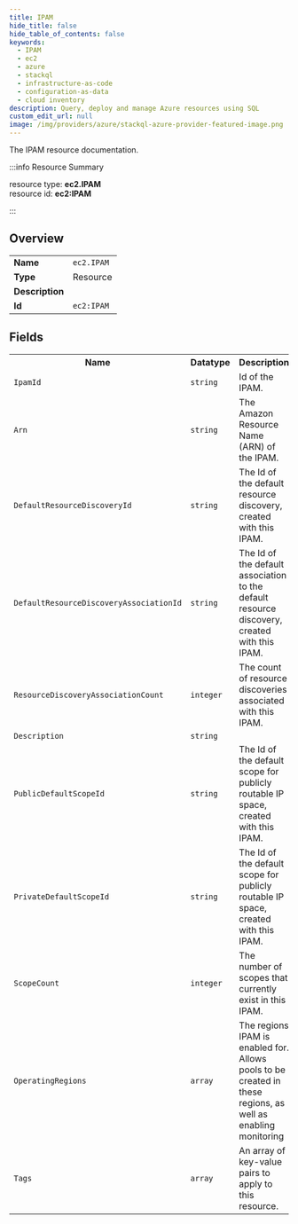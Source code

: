 ```yaml
---
title: IPAM
hide_title: false
hide_table_of_contents: false
keywords:
  - IPAM
  - ec2
  - azure
  - stackql
  - infrastructure-as-code
  - configuration-as-data
  - cloud inventory
description: Query, deploy and manage Azure resources using SQL
custom_edit_url: null
image: /img/providers/azure/stackql-azure-provider-featured-image.png
---
```

The IPAM resource documentation.

:::info Resource Summary

<div class="row">
<div class="providerDocColumn">
<span>resource type:&nbsp;<b>ec2.IPAM</b></span><br />
<span>resource id:&nbsp;<b>ec2:IPAM</b></span><br />
</div>
</div>

:::

## Overview
<table><tbody>
<tr><td><b>Name</b></td><td><code>ec2.IPAM</code></td></tr>
<tr><td><b>Type</b></td><td>Resource</td></tr>
<tr><td><b>Description</b></td><td></td></tr>
<tr><td><b>Id</b></td><td><code>ec2:IPAM</code></td></tr>
</tbody></table>

## Fields
<table><tbody>
<tr><th>Name</th><th>Datatype</th><th>Description</th></tr>
<tr><td><code>IpamId</code></td><td><code>string</code></td><td>Id of the IPAM.</td></tr><tr><td><code>Arn</code></td><td><code>string</code></td><td>The Amazon Resource Name (ARN) of the IPAM.</td></tr><tr><td><code>DefaultResourceDiscoveryId</code></td><td><code>string</code></td><td>The Id of the default resource discovery, created with this IPAM.</td></tr><tr><td><code>DefaultResourceDiscoveryAssociationId</code></td><td><code>string</code></td><td>The Id of the default association to the default resource discovery, created with this IPAM.</td></tr><tr><td><code>ResourceDiscoveryAssociationCount</code></td><td><code>integer</code></td><td>The count of resource discoveries associated with this IPAM.</td></tr><tr><td><code>Description</code></td><td><code>string</code></td><td></td></tr><tr><td><code>PublicDefaultScopeId</code></td><td><code>string</code></td><td>The Id of the default scope for publicly routable IP space, created with this IPAM.</td></tr><tr><td><code>PrivateDefaultScopeId</code></td><td><code>string</code></td><td>The Id of the default scope for publicly routable IP space, created with this IPAM.</td></tr><tr><td><code>ScopeCount</code></td><td><code>integer</code></td><td>The number of scopes that currently exist in this IPAM.</td></tr><tr><td><code>OperatingRegions</code></td><td><code>array</code></td><td>The regions IPAM is enabled for. Allows pools to be created in these regions, as well as enabling monitoring</td></tr><tr><td><code>Tags</code></td><td><code>array</code></td><td>An array of key-value pairs to apply to this resource.</td></tr>
</tbody></table>